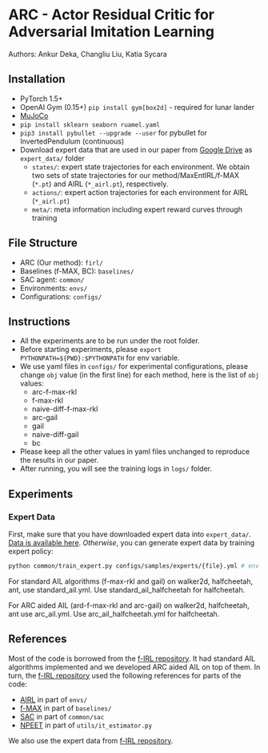 # ARC - Actor Residual Critic for Adversarial Imitation Learning
Authors: Ankur Deka, Changliu Liu, Katia Sycara

## Installation

- PyTorch 1.5+
- OpenAI Gym (0.15+)
  `pip install gym[box2d]` - required for lunar lander
- [MuJoCo](https://www.roboti.us/license.html)
- `pip install sklearn seaborn ruamel.yaml`
- `pip3 install pybullet --upgrade --user` for pybullet for InvertedPendulum (continuous) 
- Download expert data that are used in our paper from [Google Drive](https://drive.google.com/drive/folders/1HJBV0HRi3B0KcbRAX5BOudkEYKj8ts4Q?usp=sharing) as `expert_data/` folder
  - `states/`: expert state trajectories for each environment. We obtain two sets of state trajectories for our method/MaxEntIRL/f-MAX (`*.pt`) and AIRL (`*_airl.pt`), respectively.
  - `actions/`: expert action trajectories for each environment for AIRL (`*_airl.pt`)
  - `meta/`: meta information including expert reward curves through training


## File Structure
- ARC (Our method): `firl/`
- Baselines (f-MAX, BC): `baselines/`
- SAC agent: `common/`
- Environments: `envs/`
- Configurations: `configs/`

## Instructions
- All the experiments are to be run under the root folder. 
- Before starting experiments, please `export PYTHONPATH=${PWD}:$PYTHONPATH` for env variable. 
- We use yaml files in `configs/` for experimental configurations, please change `obj` value (in the first line) for each method, here is the list of `obj` values:
    -  arc-f-max-rkl
    -  f-max-rkl
    -  naive-diff-f-max-rkl
    -  arc-gail
    -  gail
    -  naive-diff-gail
    -  bc
- Please keep all the other values in yaml files unchanged to reproduce the results in our paper.
- After running, you will see the training logs in `logs/` folder.

## Experiments
### Expert Data

First, make sure that you have downloaded expert data into `expert_data/`.  [Data is available here](https://drive.google.com/drive/folders/1HJBV0HRi3B0KcbRAX5BOudkEYKj8ts4Q?usp=sharing).
*Otherwise*, you can generate expert data by training expert policy:

```bash
python common/train_expert.py configs/samples/experts/{file}.yml # env is in {hopper, walker2d, halfcheetah, ant}
```

For standard AIL algorithms (f-max-rkl and gail) on walker2d, halfcheetah, ant, use standard_ail.yml. Use standard_ail_halfcheetah for halfcheetah.

For ARC aided AIL (ard-f-max-rkl and arc-gail) on walker2d, halfcheetah, ant use arc_ail.yml. Use arc_ail_halfcheetah.yml for halfcheetah.


## References
Most of the code is borrowed from the [f-IRL repository](https://github.com/twni2016/f-IRL). It had standard AIL algorithms implemented and we developed ARC aided AIL on top of them. In turn, the [f-IRL repository](https://github.com/twni2016/f-IRL) used the following references for parts of the code:
- [AIRL](https://github.com/justinjfu/inverse_rl) in part of `envs/` 
- [f-MAX](https://github.com/KamyarGh/rl_swiss/blob/master/run_scripts/adv_smm_exp_script.py) in part of `baselines/`
- [SAC](https://github.com/openai/spinningup/tree/master/spinup/algos/pytorch/sac) in part of `common/sac`
- [NPEET](https://github.com/gregversteeg/NPEET) in part of `utils/it_estimator.py`

We also use the expert data from [f-IRL repository](https://github.com/twni2016/f-IRL).